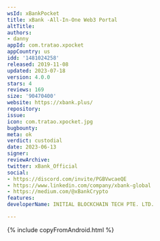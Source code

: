 ```yaml
---
wsId: xBankPocket
title: xBank -All-In-One Web3 Portal
altTitle: 
authors:
- danny
appId: com.tratao.xpocket
appCountry: us
idd: '1481024258'
released: 2019-11-08
updated: 2023-07-18
version: 4.0.0
stars: 4
reviews: 169
size: '90470400'
website: https://xbank.plus/
repository: 
issue: 
icon: com.tratao.xpocket.jpg
bugbounty: 
meta: ok
verdict: custodial
date: 2023-06-13
signer: 
reviewArchive: 
twitter: xBank_Official
social:
- https://discord.com/invite/PGBVwcaeQE
- https://www.linkedin.com/company/xbank-global
- https://medium.com/@xBankCrypto
features: 
developerName: INITIAL BLOCKCHAIN TECH PTE. LTD.

---
```


{% include copyFromAndroid.html %}